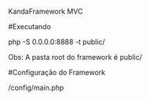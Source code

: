 
KandaFramework MVC
 
#Executando

php -S 0.0.0.0:8888 -t public/

Obs: A pasta root do framework é public/ 

#Configuração do Framework

/config/main.php
